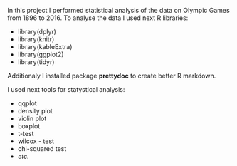 
In this project I performed statistical analysis of the data on Olympic Games from 1896 to 2016. 
To analyse the data I used next R libraries:
* library(dplyr)
* library(knitr)
* library(kableExtra)
* library(ggplot2)
* library(tidyr)

Additionaly I installed package **prettydoc** to create better R markdown. 

I used next tools for statystical analysis:
* qqplot
* density plot
* violin plot
* boxplot
* t-test
* wilcox - test
* chi-squared test
* *etc.*
